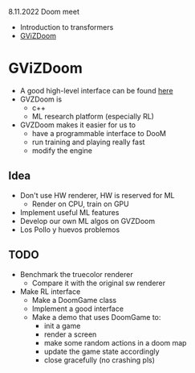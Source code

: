 8.11.2022 Doom meet

- Introduction to transformers
- [GViZDoom](https://github.com/Lehdari/GViZDoom)

# GViZDoom

- A good high-level interface can be found [here](https://github.com/Farama-Foundation/ViZDoom/blob/master/doc/DoomGame.md)
- GVZDoom is
  - c++
  - ML research platform (especially RL)
- GVZDoom makes it easier for us to
  - have a programmable interface to DooM
  - run training and playing really fast
  - modify the engine

## Idea

- Don't use HW renderer, HW is reserved for ML
  - Render on CPU, train on GPU
- Implement useful ML features
- Develop our own ML algos on GVZDoom
- Los Pollo y huevos problemos


## TODO

- Benchmark the truecolor renderer
  - Compare it with the original sw renderer
- Make RL interface
  - Make a DoomGame class
  - Implement a good interface
  - Make a demo that uses DoomGame to:
    - init a game
    - render a screen
    - make some random actions in a doom map
    - update the game state accordingly
    - close gracefully (no crashing pls)